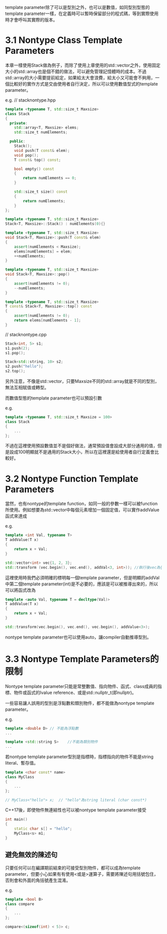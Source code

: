 template parameter除了可以是型別之外，也可以是數值，如同型別型態的template parameter一樣，在定義時可以暫時保留部分的程式碼，等到實際使用時才會呼叫其實際的版本。

# 3.1 Nontype Class Template Parameters
本章一樣使用Stack做為例子，而除了使用上章使用的std::vector之外，使用固定大小的std::array也是個不錯的做法，可以避免管理記憶體時的成本。不過std::array的大小需要提前給定，如果給太大會浪費，給太小又可能會不夠用，一個比較好的實作方式是交由使用者自行決定，所以可以使用數值型式的template parameter。

e.g.
// stacknontype.hpp
```cpp
template <typename T, std::size_t Maxsize>
class Stack
{
  private:
    std::array<T, Maxsize> elems;
    std::size_t numElements;

  public:
    Stack();
    void push(T const& elem);
    void pop();
    T const& top() const;

    bool empty() const
    {
        return numElements == 0;
    }

    std::size_t size() const
    {
        return numElements; 
    }
};

template <typename T, std::size_t Maxsize>
Stack<T, Maxsize>::Stack() : numElements(0){}

template <typename T, std::size_t Maxsize>
void Stack<T, Maxsize>::push(T const& elem)
{
    assert(numElements < Maxsize);
    elems[numElements] = elem;
    ++numElements;
}

template <typename T, std::size_t Maxsize>
void Stack<T, Maxsize>::pop()
{
    assert(numElements != 0);
    --numElements;
}

template <typename T, std::size_t Maxsize>
T const& Stack<T, Maxsize>::top() const
{
    assert(numElements != 0);
    return elems[numElements - 1];
}
```

// stacknontype.cpp
```cpp
Stack<int, 5> s1;
s1.push(2);
s1.pop();

Stack<std::string, 10> s2;
s2.push("hello");
s2.top();
```

另外注意，不像是std::vector，只要Maxsize不同的std::array就是不同的型別，無法互相賦值或轉型。

而數值型態的template parameter也可以預設引數

e.g.
```cpp
template <typename T, std::size_t Maxsize = 100>
class Stack
{
    ...
};
```

不過在這裡使用預設數值並不是個好做法，通常預設值會設成大部分通用的值，但是設成100明顯就不是通用的Stack大小，所以在這裡還是給使用者自行定義會比較好。

# 3.2 Nontype Function Template Parameters
當然，也有nontype的template function，如同一般的參數一樣可以被function所使用。例如想要為std::vector中每個元素增加一個固定值，可以實作addValue函式來達成

e.g.
```cpp
template <int Val, typename T>
T addValue(T x)
{
    return x + Val;
}

std::vector<int> vec{1, 2, 3};
std::transform (vec.begin(), vec.end(), addVal<3, int>)); //執行後vec為{4, 5, 6}
```

這裡使用時我們必須明確的標明每一個template parameter，但是明顯的addVal中第二個template parameter(int)是不必要的，應該是可以被推導出來的，所以可以將函式改為

```cpp
template <auto Val, typename T = decltype(Val)>
T addValue(T x)
{
    return x + Val;
}

std::transform(vec.begin(), vec.end(), vec.begin(), addValue<3>);
```

nontype template parameter也可以使用auto，讓compiler自動推導型別。

# 3.3 Nontype Template Parameters的限制
Nontype template parameter只能是常整數值、指向物件、函式、class成員的指標、物件或函式的lvalue reference、或是std::nullptr_t(即nullptr)。

一些容易讓人誤用的型別是浮點數和類別物件，都不能做為nontype template parameter。

e.g.
```cpp
template <double D> // 不能為浮點數
...

template <std::string S>    //不能為類別物件
...
```

若nontype template parameter型別是指標時，指標指向的物件不能是string literal、暫存值。

```cpp
template <char const* name>
class MyClass
{
    ...
};

// MyClass<"hello"> x;  // "hello"為string literal (char const*)
```

C++17後，即使物件無連結性也可以被nontype template parameter接受

```cpp
int main()
{
    static char s[] = "hello";
    MyClass<s> m1;
}
```

## 避免無效的陳述句
只要任何可以在編譯期前結束的可接受型別物件，都可以成為template parameter，但要小心如果有有使用<或是>運算子，需要將陳述句用括號包住，否則會和外面的角括號產生混淆。

e.g.
```cpp
template <bool B>
class compare
{
    ...
};

compare<(sizeof(int) < 5)> c;
```